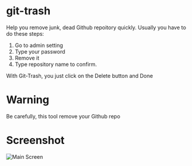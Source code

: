 git-trash
=========

Help you remove junk, dead Github repoitory quickly. Usually you have to
do these steps:

1. Go to admin setting
2. Type your password
3. Remove it
4. Type repository name to confirm.

With Git-Trash, you just click on the Delete button and Done

# Warning

Be carefully, this tool remove your Github repo

# Screenshot

![Main Screen](https://raw.githubusercontent.com/kureikain/git-trash/master/shots/main.png "Git Trash")
